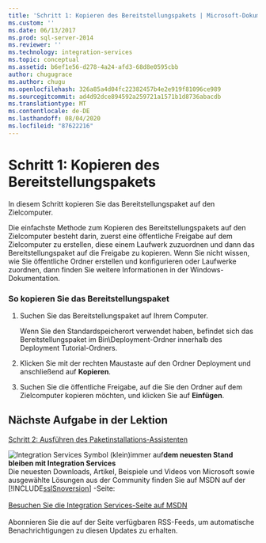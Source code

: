 ```yaml
---
title: 'Schritt 1: Kopieren des Bereitstellungspakets | Microsoft-Dokumentation'
ms.custom: ''
ms.date: 06/13/2017
ms.prod: sql-server-2014
ms.reviewer: ''
ms.technology: integration-services
ms.topic: conceptual
ms.assetid: b6ef1e56-d278-4a24-afd3-68d8e0595cbb
author: chugugrace
ms.author: chugu
ms.openlocfilehash: 326a85a4d04fc22382457b4e2e919f81096ce989
ms.sourcegitcommit: ad4d92dce894592a259721a1571b1d8736abacdb
ms.translationtype: MT
ms.contentlocale: de-DE
ms.lasthandoff: 08/04/2020
ms.locfileid: "87622216"
---
```

# <a name="step-1-copying-the-deployment-bundle"></a>Schritt 1: Kopieren des Bereitstellungspakets
  In diesem Schritt kopieren Sie das Bereitstellungspaket auf den Zielcomputer.  
  
 Die einfachste Methode zum Kopieren des Bereitstellungspakets auf den Zielcomputer besteht darin, zuerst eine öffentliche Freigabe auf dem Zielcomputer zu erstellen, diese einem Laufwerk zuzuordnen und dann das Bereitstellungspaket auf die Freigabe zu kopieren. Wenn Sie nicht wissen, wie Sie öffentliche Ordner erstellen und konfigurieren oder Laufwerke zuordnen, dann finden Sie weitere Informationen in der Windows-Dokumentation.  
  
### <a name="to-copy-the-deployment-bundle"></a>So kopieren Sie das Bereitstellungspaket  
  
1.  Suchen Sie das Bereitstellungspaket auf Ihrem Computer.  
  
     Wenn Sie den Standardspeicherort verwendet haben, befindet sich das Bereitstellungspaket im Bin\Deployment-Ordner innerhalb des Deployment Tutorial-Ordners.  
  
2.  Klicken Sie mit der rechten Maustaste auf den Ordner Deployment und anschließend auf **Kopieren**.  
  
3.  Suchen Sie die öffentliche Freigabe, auf die Sie den Ordner auf dem Zielcomputer kopieren möchten, und klicken Sie auf **Einfügen**.  
  
## <a name="next-task-in-lesson"></a>Nächste Aufgabe in der Lektion  
 [Schritt 2: Ausführen des Paketinstallations-Assistenten](../integration-services/lesson-3-2-running-the-package-installation-wizard.md)  
  
![Integration Services Symbol (klein)](media/dts-16.gif "Integration Services (kleines Symbol)")immer auf**dem neuesten Stand bleiben mit Integration Services**  <br /> Die neuesten Downloads, Artikel, Beispiele und Videos von Microsoft sowie ausgewählte Lösungen aus der Community finden Sie auf MSDN auf der [!INCLUDE[ssISnoversion](../includes/ssisnoversion-md.md)] -Seite:<br /><br /> [Besuchen Sie die Integration Services-Seite auf MSDN](https://go.microsoft.com/fwlink/?LinkId=136655)<br /><br /> Abonnieren Sie die auf der Seite verfügbaren RSS-Feeds, um automatische Benachrichtigungen zu diesen Updates zu erhalten.  
  
  
